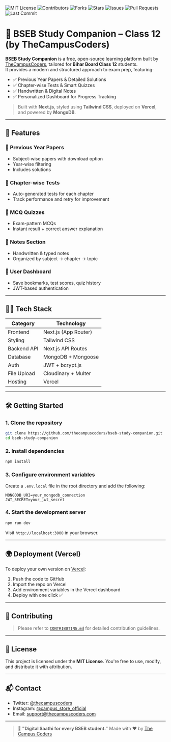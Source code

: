![MIT License](https://img.shields.io/badge/license-MIT-green)
![Contributors](https://img.shields.io/github/contributors/your-org/your-repo)
![Forks](https://img.shields.io/github/forks/deepakkumar55/bseb-study-campanion)
![Stars](https://img.shields.io/github/stars/deepakkumar55/bseb-study-campanion)
![Issues](https://img.shields.io/github/issues/deepakkumar55/bseb-study-campanion)
![Pull Requests](https://img.shields.io/github/issues-pr/deepakkumar55/bseb-study-campanion)
![Last Commit](https://img.shields.io/github/last-commit/deepakkumar55/bseb-study-campanion)


# 📘 BSEB Study Companion – Class 12 (by TheCampusCoders)

**BSEB Study Companion** is a free, open-source learning platform built by [TheCampusCoders](https://twitter.com/thecampuscoders), tailored for **Bihar Board Class 12** students.  
It provides a modern and structured approach to exam prep, featuring:

- ✅ Previous Year Papers & Detailed Solutions  
- ✅ Chapter-wise Tests & Smart Quizzes  
- ✅ Handwritten & Digital Notes  
- ✅ Personalized Dashboard for Progress Tracking

> Built with **Next.js**, styled using **Tailwind CSS**, deployed on **Vercel**, and powered by **MongoDB**.

---

## 🚀 Features

### 📄 Previous Year Papers
- Subject-wise papers with download option
- Year-wise filtering
- Includes solutions

### 🧪 Chapter-wise Tests
- Auto-generated tests for each chapter
- Track performance and retry for improvement

### 🎯 MCQ Quizzes
- Exam-pattern MCQs
- Instant result + correct answer explanation

### 📝 Notes Section
- Handwritten & typed notes
- Organized by subject → chapter → topic

### 👤 User Dashboard
- Save bookmarks, test scores, quiz history
- JWT-based authentication

---

## 🧑‍💻 Tech Stack

| Category     | Technology             |
|--------------|------------------------|
| Frontend     | Next.js (App Router)   |
| Styling      | Tailwind CSS           |
| Backend API  | Next.js API Routes     |
| Database     | MongoDB + Mongoose     |
| Auth         | JWT + bcrypt.js        |
| File Upload  | Cloudinary + Multer    |
| Hosting      | Vercel                 |

---

## 🛠 Getting Started

### 1. Clone the repository

```bash
git clone https://github.com/thecampuscoders/bseb-study-companion.git
cd bseb-study-companion
````

### 2. Install dependencies

```bash
npm install
```

### 3. Configure environment variables

Create a `.env.local` file in the root directory and add the following:

```env
MONGODB_URI=your_mongodb_connection
JWT_SECRET=your_jwt_secret
```

### 4. Start the development server

```bash
npm run dev
```

Visit `http://localhost:3000` in your browser.

---

## 🌍 Deployment (Vercel)

To deploy your own version on [Vercel](https://vercel.com):

1. Push the code to GitHub
2. Import the repo on Vercel
3. Add environment variables in the Vercel dashboard
4. Deploy with one click ✅


---

## 🤝 Contributing
> Please refer to [`CONTRIBUTING.md`](CONTRIBUTING.md) for detailed contribution guidelines.

---

## 📜 License

This project is licensed under the **MIT License**.
You're free to use, modify, and distribute it with attribution.

---

## 📬 Contact

* Twitter: [@thecampuscoders](https://twitter.com/thecampuscoders)
* Instagram: [@campus\_store\_official](https://instagram.com/thecampuscoders)
* Email: [support@thecampuscoders.com](mailto:support@thecampuscoders.com)

---

> 🧠 **"Digital Saathi for every BSEB student."**
> Made with ❤️ by [The Campus Coders](https://thecampuscoders.com)

